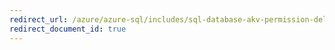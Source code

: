 ```yaml
---
redirect_url: /azure/azure-sql/includes/sql-database-akv-permission-delay
redirect_document_id: true
---
```

